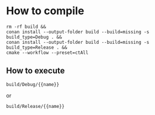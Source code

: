 # How to compile
```
rm -rf build &&
conan install --output-folder build --build=missing -s build_type=Debug . &&
conan install --output-folder build --build=missing -s build_type=Release . &&
cmake --workflow --preset=ctAll
```
## How to execute
```
build/Debug/{{name}}
```
or
```
build/Release/{{name}}
```
